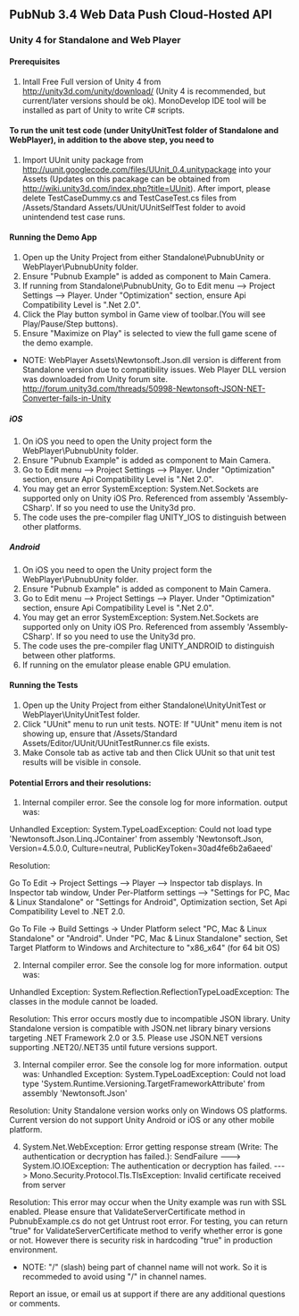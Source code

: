 ## PubNub 3.4 Web Data Push Cloud-Hosted API
### Unity 4 for Standalone and Web Player

#### Prerequisites
1. Intall Free Full version of Unity 4 from http://unity3d.com/unity/download/ (Unity 4 is recommended, but current/later versions should be ok). MonoDevelop IDE tool will be installed as part of Unity to write C# scripts.

#### To run the unit test code (under UnityUnitTest folder of Standalone and WebPlayer), in addition to the above step, you need to 
1. Import UUnit unity package from http://uunit.googlecode.com/files/UUnit_0.4.unitypackage into your Assets (Updates on this pacakage can be obtained from http://wiki.unity3d.com/index.php?title=UUnit). After import, please delete TestCaseDummy.cs and TestCaseTest.cs files from /Assets/Standard Assets/UUnit/UUnitSelfTest folder to avoid unintendend test case runs.
   

#### Running the Demo App

1. Open up the Unity Project from either Standalone\PubnubUnity or WebPlayer\PubnubUnity folder.
2. Ensure "Pubnub Example" is added as component to Main Camera.
3. If running from Standalone\PubnubUnity, Go to Edit menu --> Project Settings --> Player. 
   Under "Optimization" section, ensure Api Compatibility Level is ".Net 2.0".
4. Click the Play button symbol in Game view of toolbar.(You will see Play/Pause/Step buttons).
5. Ensure "Maximize on Play" is selected to view the full game scene of the demo example.

* NOTE: WebPlayer Assets\Newtonsoft.Json.dll version is different from Standalone version due to compatibility issues.
Web Player DLL version was downloaded from Unity forum site. http://forum.unity3d.com/threads/50998-Newtonsoft-JSON-NET-Converter-fails-in-Unity

##### iOS
1. On iOS you need to open the Unity project form the WebPlayer\PubnubUnity folder.
2. Ensure "Pubnub Example" is added as component to Main Camera.
3. Go to Edit menu --> Project Settings --> Player. 
   Under "Optimization" section, ensure Api Compatibility Level is ".Net 2.0".
4. You may get an error SystemException: System.Net.Sockets are supported only on Unity iOS Pro. Referenced from assembly 'Assembly-CSharp'. If so you need to use the Unity3d pro.
5. The code uses the pre-compiler flag UNITY_IOS to distinguish between other platforms.


##### Android
1. On iOS you need to open the Unity project form the WebPlayer\PubnubUnity folder.
2. Ensure "Pubnub Example" is added as component to Main Camera.
3. Go to Edit menu --> Project Settings --> Player. 
   Under "Optimization" section, ensure Api Compatibility Level is ".Net 2.0".
4. You may get an error SystemException: System.Net.Sockets are supported only on Unity iOS Pro. Referenced from assembly 'Assembly-CSharp'. If so you need to use the Unity3d pro.
5. The code uses the pre-compiler flag UNITY_ANDROID to distinguish between other platforms.
6. If running on the emulator please enable GPU emulation.

#### Running the Tests

1. Open up the Unity Project from either Standalone\UnityUnitTest or WebPlayer\UnityUnitTest folder.
2. Click "UUnit" menu to run unit tests. NOTE: If "UUnit" menu item is not showing up, ensure that /Assets/Standard Assets/Editor/UUnit/UUnitTestRunner.cs file exists.
3. Make Console tab as active tab and then Click UUnit so that unit test results will be visible in console.

#### Potential Errors and their resolutions:

1) Internal compiler error. See the console log for more information. output was:

Unhandled Exception: System.TypeLoadException: Could not load type 'Newtonsoft.Json.Linq.JContainer' from assembly 'Newtonsoft.Json, Version=4.5.0.0, Culture=neutral, PublicKeyToken=30ad4fe6b2a6aeed'

Resolution:

Go To Edit -> Project Settings --> Player --> Inspector tab displays.
In Inspector tab window, Under  Per-Platform settings --> "Settings for PC, Mac & Linux Standalone" or "Settings for Android", Optimization section, Set Api Compatibility Level to .NET 2.0.

Go To File -> Build Settings -> Under Platform select "PC, Mac & Linux Standalone" or "Android". 
Under "PC, Mac & Linux Standalone" section, Set Target Platform to Windows and Architecture to "x86_x64" (for 64 bit OS)



2) Internal compiler error. See the console log for more information. output was:

Unhandled Exception: System.Reflection.ReflectionTypeLoadException: The classes in the module cannot be loaded.


Resolution: This error occurs mostly due to incompatible JSON library. Unity Standalone version is compatible with JSON.net library binary versions targeting .NET Framework 2.0 or 3.5. Please use JSON.NET versions supporting .NET20/.NET35 until future versions support.


3) Internal compiler error. See the console log for more information. output was:
Unhandled Exception: System.TypeLoadException: Could not load type 'System.Runtime.Versioning.TargetFrameworkAttribute' from assembly 'Newtonsoft.Json'

Resolution: Unity Standalone version works only on Windows OS platforms. Current version do not support Unity Android or iOS or any other mobile platform.

4) System.Net.WebException: Error getting response stream (Write: The authentication or decryption has failed.): SendFailure ---> System.IO.IOException: The authentication or decryption has failed. ---> Mono.Security.Protocol.Tls.TlsException: Invalid certificate received from server

Resolution: This error may occur when the Unity example was run with SSL enabled. Please ensure that ValidateServerCertificate method in PubnubExample.cs do not get Untrust root error. For testing, you can return "true" for ValidateServerCertificate method to verify whether error is gone or not. However there is security risk in hardcoding "true" in production environment.


* NOTE: "/" (slash) being part of channel name will not work. So it is recommeded to avoid using "/" in channel names.

Report an issue, or email us at support if there are any additional questions or comments.
